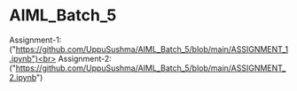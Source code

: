 # AIML_Batch_5
Assignment-1:("https://github.com/UppuSushma/AIML_Batch_5/blob/main/ASSIGNMENT_1.ipynb")<br>
Assignment-2:("https://github.com/UppuSushma/AIML_Batch_5/blob/main/ASSIGNMENT_2.ipynb")
